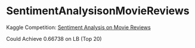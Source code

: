 # SentimentAnalysisonMovieReviews
Kaggle Competition: [Sentiment Analysis on Movie Reviews](https://www.kaggle.com/c/sentiment-analysis-on-movie-reviews)

Could Achieve 0.66738 on LB (Top 20)
